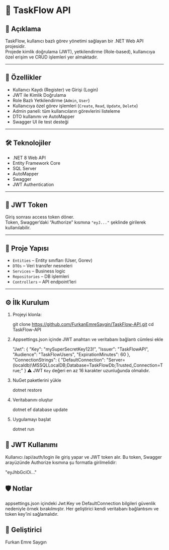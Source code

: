 # 📝 TaskFlow API

## 📌 Açıklama

TaskFlow, kullanıcı bazlı görev yönetimi sağlayan bir .NET Web API projesidir.  
Projede kimlik doğrulama (JWT), yetkilendirme (Role-based), kullanıcıya özel erişim ve CRUD işlemleri yer almaktadır.

---

## 🔐 Özellikler

- Kullanıcı Kaydı (Register) ve Girişi (Login)
- JWT ile Kimlik Doğrulama
- Role Bazlı Yetkilendirme (`Admin`, `User`)
- Kullanıcıya özel görev işlemleri (`Create`, `Read`, `Update`, `Delete`)
- Admin paneli: tüm kullanıcıların görevlerini listeleme
- DTO kullanımı ve AutoMapper
- Swagger UI ile test desteği

---

## 🛠️ Teknolojiler

- .NET 8 Web API
- Entity Framework Core
- SQL Server
- AutoMapper
- Swagger
- JWT Authentication

---

## 🔐 JWT Token

Giriş sonrası access token döner.  
Token, Swagger’daki “Authorize” kısmına `"eyJ..."` şeklinde girilerek kullanılabilir.

---

## 📂 Proje Yapısı

- `Entities` – Entity sınıfları (User, Gorev)
- `DTOs` – Veri transfer nesneleri
- `Services` – Business logic
- `Repositories` – DB işlemleri
- `Controllers` – API endpoint’leri

---

## ⚙️ İlk Kurulum

1. Projeyi klonla:

   git clone https://github.com/FurkanEmreSaygin/TaskFlow-API.git
   cd TaskFlow-API

2. Appsettings.json içinde JWT anahtarı ve veritabanı bağlantı cümlesi ekle

   "Jwt": {
   "Key": "mySuperSecretKey123!",
   "Issuer": "TaskFlowAPI",
   "Audience": "TaskFlowUsers",
   "ExpirationMinutes": 60
   },
   "ConnectionStrings": {
   "DefaultConnection": "Server=(localdb)\\MSSQLLocalDB;Database=TaskFlowDb;Trusted_Connection=True;"
   }
   ⚠️ JWT `Key` değeri en az 16 karakter uzunluğunda olmalıdır.

3. NuGet paketlerini yükle

   dotnet restore

4. Veritabanını oluştur

   dotnet ef database update

5. Uygulamayı başlat

   dotnet run

## 🔐 JWT Kullanımı

Kullanıcı /api/auth/login ile giriş yapar ve JWT token alır.
Bu token, Swagger arayüzünde Authorize kısmına şu formatla girilmelidir:

"eyJhbGciOi..."

## 🛡️ Notlar

appsettings.json içindeki Jwt:Key ve DefaultConnection bilgileri güvenlik nedeniyle örnek bırakılmıştır.
Her geliştirici kendi veritabanı bağlantısını ve token key’ini sağlamalıdır.

## 👤 Geliştirici

Furkan Emre Saygın
